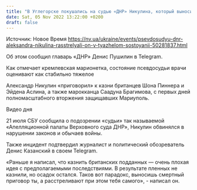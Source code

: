 ```yaml
---
title: "В Углегорске покушались на судью «ДНР» Никулина, который выносил смертные приговоры иностранным добровольцам — оккупационные власти"
date: Sat, 05 Nov 2022 13:22:00 +0200
draft: false
---
```

Источник: Новое Время https://nv.ua/ukraine/events/psevdosudyu-dnr-aleksandra-nikulina-rasstrelyali-on-v-tyazhelom-sostoyanii-50281837.html


Об этом сообщил главарь «ДНР» Денис Пушилин в Telegram.

Как отмечает кремлевская марионетка, состояние псевдосудьи врачи оценивают как стабильно тяжелое

Александр Никулин «приговорил» к казни британцев Шона Пиннера и Эйдена Аслина, а также марокканца Саадуна Брагимова, с первых дней полномасштабного вторжения защищавших Мариуполь.

 Видео дня   

21 июля СБУ сообщила о подозрении «судьи» так называемой «Апелляционной палаты Верховного суда ДНР», Никулин обвинялся в нарушении законов и обычаев войны.

Также инцидент подтвердил журналист и политический обозреватель Денис Казанский в своем Telegram.

«Раньше я написал, что казнить британских подданных — очень плохая идея с предполагаемыми последствиями. В результате пленных не казнили, но осадок остался. Таков вот парадокс, выносишь смертный приговор ты, а расстреливают при этом тебя самого», - написал он.
